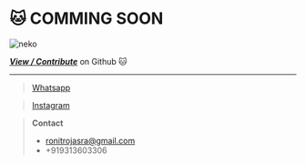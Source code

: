 # 🐱 COMMING SOON

![neko](https://ronitrojasara.github.io/webmage.svg)

[***View / Contribute***](https://github.com/ronitrojasara/ronitrojasara.github.io)
on Github 🐱

___

> [Whatsapp](https://wa.me/+919313603306)

> [Instagram](https://www.instagram.com/_8023672/)

> **Contact**
> - ronitrojasra@gmail.com
> - +919313603306
